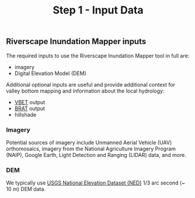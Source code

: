 ﻿---
title: Step 1 - Input Data
weight: 1
---

## Riverscape Inundation Mapper inputs

The required inputs to use the Riverscape Inundation Mapper tool in full are:
- imagery
- Digital Elevation Model (DEM)

Additional optional inputs are useful and provide additional context for valley bottom mapping and information about the local hydrology:
- [VBET](http://rcat.riverscapes.xyz/Documentation/Version_1.0/VBET.html#toc-valley-bottom-extraction-tool-vbet-) output
- [BRAT](https://brat.riverscapes.xyz/) output
- hillshade

### Imagery
Potential sources of imagery include Unmanned Aerial Vehicle (UAV) orthomosaics, imagery from the National Agriculture Imagery Program (NAIP), Google Earth, Light Detection and Ranging (LIDAR) data, and more.
### DEM
We typically use [USGS National Elevation Dataset (NED)](https://viewer.nationalmap.gov/basic/) 1/3 arc second (~ 10 m) DEM data.

